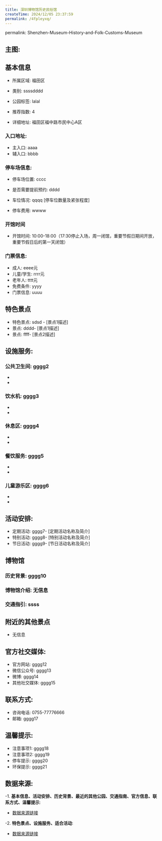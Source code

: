```yaml
---
title: 深圳博物馆历史民俗馆
createTime: 2024/12/05 23:37:59
permalink: /4fpleyxq/
---
```

permalink: Shenzhen-Museum-History-and-Folk-Customs-Museum
## 主图:
<ImageCard
image="nan"
title= "深圳博物馆历史民俗馆"
description= ""
date="2024/12/05"
href="/"
author="市文化广电旅游体育局"
/>
## 基本信息

- 所属区域: 福田区

- 类别: ssssdddd

- 公园标签: lalal

- 推荐指数: 4

- 详细地址: 福田区福中路市民中心A区

### 入口地址:
- 主入口: aaaa
- 辅入口: bbbb
### 停车场信息:
- 停车场位置: cccc

- 是否需要提前预约: dddd

- 车位情况: qqqq [停车位数量及紧张程度]

- 停车费用: wwww

### 开馆时间
- 开馆时间: 10:00-18:00（17:30停止入场，周一闭馆，重要节假日期间开放，重要节假日后的第一天闭馆）

### 门票信息:
- 成人: eeee元
- 儿童/学生: rrrr元
- 老年人: tttt元
- 免费条件: yyyy
- 门票信息: uuuu
## 特色景点
- 特色景点: sdsd - [景点1描述]
- 景点: dddd- [景点1描述]
- 景点: ffff- [景点2描述]
## 设施服务:
### 公共卫生间: gggg2
- 
- 
### 饮水机: gggg3
- 
- 
### 休息区: gggg4
- 
- 
### 餐饮服务: gggg5
- 
- 
### 儿童游乐区: gggg6
- 
- 
## 活动安排:
- 定期活动: gggg7- [定期活动名称及简介]
- 特别活动: gggg8- [特别活动名称及简介]
- 节日活动: gggg9- [节日活动名称及简介]
## 博物馆
### 历史背景: gggg10
### 博物馆介绍: 无信息
### 交通指引: ssss

## 附近的其他景点
- 无信息

## 官方社交媒体:
- 官方网站: gggg12
- 微信公众号: gggg13
- 微博: gggg14
- 其他社交媒体: gggg15

## 联系方式:
- 咨询电话: 0755-77776666
- 邮箱: gggg17

## 温馨提示:
- 注意事项1: gggg18
- 注意事项2: gggg19
- 停车提示: gggg20
- 环保提示: gggg21

## 数据来源:
-1. **基本信息、活动安排、历史背景、最近的其他公园、交通指南、官方信息、联系方式、温馨提示**:
- [数据来源链接](http://wtl.sz.gov.cn/ggfw/whl/bwgylb/index.html)

-2. **特色景点、设施服务、适合活动**:
- [数据来源链接](http://wtl.sz.gov.cn/ggfw/whl/bwgylb/index.html)

